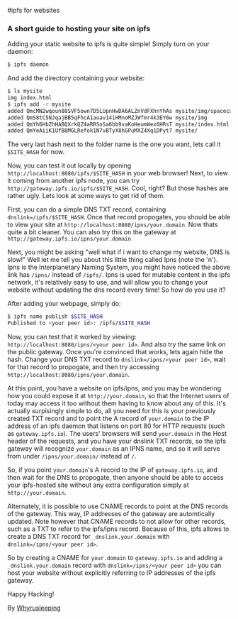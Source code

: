 #ipfs for websites
### A short guide to hosting your site on ipfs

Adding your static website to ipfs is quite simple! Simply turn on your daemon:
```bash
$ ipfs daemon
```

And add the directory containing your website:
```bash
$ ls mysite
img index.html
$ ipfs add -r mysite
added QmcMN2wqoun88SVF5own7D5LUpnHwDA6ALZnVdFXhnYhAs mysite/img/spacecat.jpg
added QmS8tC5NJqajBB5qFhcA1auav14iHMnoMZJWfmr4k3EY6w mysite/img
added QmYh6HbZhHABQXrkQZ4aRRSoSa6bb9vaKoHeumWex6HRsT mysite/index.html
added QmYeAiiK1UfB8MGLRefok1N7vBTyX8hGPuMXZ4Xq1DPyt7 mysite/
```

The very last hash next to the folder name is the one you want, lets call it
`$SITE_HASH` for now.

Now, you can test it out locally by opening `http://localhost:8080/ipfs/$SITE_HASH`
in your web browser! Next, to view it coming from another ipfs node, you can try
`http://gateway.ipfs.io/ipfs/$SITE_HASH`. Cool, right?  But those hashes are
rather ugly. Lets look at some ways to get rid of them.

First, you can do a simple DNS TXT record, containing `dnslink=/ipfs/$SITE_HASH`.
Once that record propogates, you should be able to view your site at
`http://localhost:8080/ipns/your.domain`. Now thats quite a bit cleaner.
You can also try this on the gateway at `http://gateway.ipfs.io/ipns/your.domain`

Next, you might be asking "well what if i want to change my website, DNS is slow!"
Well let me tell you about this little thing called Ipns (note the 'n'). Ipns is
the Interplanetary Naming System, you might have noticed the above link has
`/ipns/` instead of `/ipfs/`.  Ipns is used for mutable content in the ipfs
network, it's relatively easy to use, and will allow you to change your website
without updating the dns record every time! So how do you use it?

After adding your webpage, simply do:
```bash
$ ipfs name publish $SITE_HASH
Published to <your peer id>: /ipfs/$SITE_HASH
```

Now, you can test that it worked by viewing: `http://localhost:8080/ipns/<your peer id>`.
And also try the same link on the public gateway. Once you're convinced that works,
lets again hide the hash. Change your DNS TXT record to `dnslink=/ipns/<your peer id>`,
wait for that record to propogate, and then try accessing `http://localhost:8080/ipns/your.domain`.

At this point, you have a website on ipfs/ipns, and you may be wondering how you could expose it at `http://your.domain`, so that the Internet users of today may access it too without them having to know about any of this. It's actually surpisingly simple to do, all you need for this is your previously created TXT record and to point the A record of `your.domain` to the IP address of an ipfs daemon that listens on port 80 for HTTP requests (such as `gateway.ipfs.io`). The users' browsers will send `your.domain` in the Host header of the requests, and you have your dnslink TXT records, so the ipfs gateway will recognize `your.domain` as an IPNS name, and so it will serve from under `/ipns/your.domain/` instead of `/`.

So, if you point `your.domain`'s A record to the IP of `gateway.ipfs.io`, and then wait for the DNS to propogate, then anyone should be able to access your ipfs-hosted site without any extra configuration simply at `http://your.domain`.

Alternately, it is possible to use CNAME records to point at the DNS records of
the gateway. This way, IP addresses of the gateway are automtically
updated. Note however that CNAME records to not allow for other records, such as
a TXT to refer to the ipfs/ipns record. Because of this, ipfs allows to create
a DNS TXT record for `_dnslink.your.domain` with `dnslink=/ipns/<your peer id>`.

So by creating a CNAME for `your.domain` to `gateway.ipfs.io` and adding a
`_dnslink.your.domain` record with `dnslink=/ipns/<your peer id>` you can host
your website without explicitly referring to IP addresses of the ipfs gateway.

Happy Hacking!

By
[Whyrusleeping](https://github.com/whyrusleeping)


